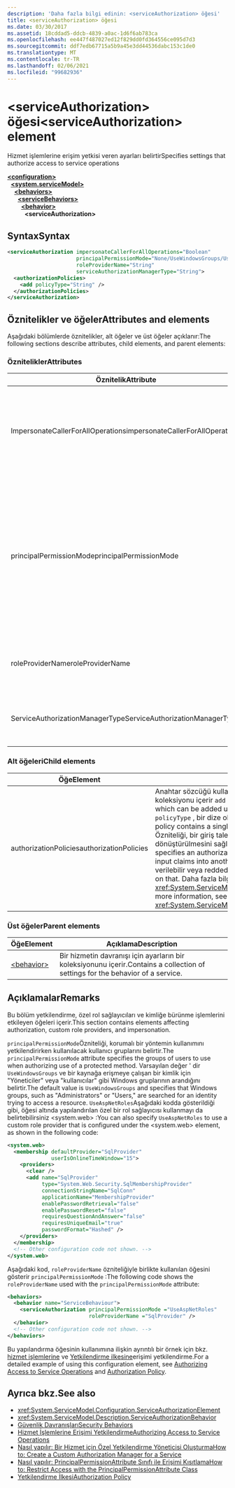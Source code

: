 ```yaml
---
description: 'Daha fazla bilgi edinin: <serviceAuthorization> öğesi'
title: <serviceAuthorization> öğesi
ms.date: 03/30/2017
ms.assetid: 18cddad5-ddcb-4839-a0ac-1d6f6ab783ca
ms.openlocfilehash: ee447f487027ed12f829dd0fd364556ce095d7d3
ms.sourcegitcommit: ddf7edb67715a5b9a45e3dd44536dabc153c1de0
ms.translationtype: MT
ms.contentlocale: tr-TR
ms.lasthandoff: 02/06/2021
ms.locfileid: "99682936"
---
```

# <a name="serviceauthorization-element"></a><span data-ttu-id="e0380-103">\<serviceAuthorization> öğesi</span><span class="sxs-lookup"><span data-stu-id="e0380-103">\<serviceAuthorization> element</span></span>

<span data-ttu-id="e0380-104">Hizmet işlemlerine erişim yetkisi veren ayarları belirtir</span><span class="sxs-lookup"><span data-stu-id="e0380-104">Specifies settings that authorize access to service operations</span></span>

[**\<configuration>**](../configuration-element.md)\
&nbsp;&nbsp;[**\<system.serviceModel>**](system-servicemodel.md)\
&nbsp;&nbsp;&nbsp;&nbsp;[**\<behaviors>**](behaviors.md)\
&nbsp;&nbsp;&nbsp;&nbsp;&nbsp;&nbsp;[**\<serviceBehaviors>**](servicebehaviors.md)\
&nbsp;&nbsp;&nbsp;&nbsp;&nbsp;&nbsp;&nbsp;&nbsp;[**\<behavior>**](behavior-of-servicebehaviors.md)\
&nbsp;&nbsp;&nbsp;&nbsp;&nbsp;&nbsp;&nbsp;&nbsp;&nbsp;&nbsp;**\<serviceAuthorization>**  

## <a name="syntax"></a><span data-ttu-id="e0380-105">Syntax</span><span class="sxs-lookup"><span data-stu-id="e0380-105">Syntax</span></span>

```xml
<serviceAuthorization impersonateCallerForAllOperations="Boolean"
                      principalPermissionMode="None/UseWindowsGroups/UseAspNetRoles/Custom"
                      roleProviderName="String"
                      serviceAuthorizationManagerType="String">
  <authorizationPolicies>
    <add policyType="String" />
  </authorizationPolicies>
</serviceAuthorization>
```

## <a name="attributes-and-elements"></a><span data-ttu-id="e0380-106">Öznitelikler ve öğeler</span><span class="sxs-lookup"><span data-stu-id="e0380-106">Attributes and elements</span></span>

<span data-ttu-id="e0380-107">Aşağıdaki bölümlerde öznitelikler, alt öğeler ve üst öğeler açıklanır:</span><span class="sxs-lookup"><span data-stu-id="e0380-107">The following sections describe attributes, child elements, and parent elements:</span></span>

### <a name="attributes"></a><span data-ttu-id="e0380-108">Öznitelikler</span><span class="sxs-lookup"><span data-stu-id="e0380-108">Attributes</span></span>

|<span data-ttu-id="e0380-109">Öznitelik</span><span class="sxs-lookup"><span data-stu-id="e0380-109">Attribute</span></span>|<span data-ttu-id="e0380-110">Açıklama</span><span class="sxs-lookup"><span data-stu-id="e0380-110">Description</span></span>|  
|---------------|-----------------|  
|<span data-ttu-id="e0380-111">ImpersonateCallerForAllOperations</span><span class="sxs-lookup"><span data-stu-id="e0380-111">impersonateCallerForAllOperations</span></span>|<span data-ttu-id="e0380-112">Hizmette tüm işlemlerin çağıranın kimliğine bürünmesini belirten bir Boole değeri.</span><span class="sxs-lookup"><span data-stu-id="e0380-112">A Boolean value that specifies if all the operations in the service impersonate the caller.</span></span> <span data-ttu-id="e0380-113">Varsayılan değer: `false`.</span><span class="sxs-lookup"><span data-stu-id="e0380-113">The default is `false`.</span></span><br /><br /> <span data-ttu-id="e0380-114">Belirli bir hizmet işlemi çağıranı taklit ettiğinde, belirtilen hizmeti yürütmeden önce iş parçacığı bağlamı arayan bağlamına geçiş yapılır.</span><span class="sxs-lookup"><span data-stu-id="e0380-114">When a specific service operation impersonates the caller, the thread context is switched to the caller context before executing the specified service.</span></span>|  
|<span data-ttu-id="e0380-115">principalPermissionMode</span><span class="sxs-lookup"><span data-stu-id="e0380-115">principalPermissionMode</span></span>|<span data-ttu-id="e0380-116">Sunucuda işlemleri yürütmek için kullanılan sorumluyu ayarlar.</span><span class="sxs-lookup"><span data-stu-id="e0380-116">Sets the principal used to carry out operations on the server.</span></span> <span data-ttu-id="e0380-117">Değerler şunlardır:</span><span class="sxs-lookup"><span data-stu-id="e0380-117">Values include the following:</span></span><br /><br /> <span data-ttu-id="e0380-118">-   Hiçbiri</span><span class="sxs-lookup"><span data-stu-id="e0380-118">-   None</span></span><br /><span data-ttu-id="e0380-119">-UseWindowsGroups</span><span class="sxs-lookup"><span data-stu-id="e0380-119">-   UseWindowsGroups</span></span><br /><span data-ttu-id="e0380-120">-UseAspNetRoles</span><span class="sxs-lookup"><span data-stu-id="e0380-120">-   UseAspNetRoles</span></span><br /><span data-ttu-id="e0380-121">-Özel</span><span class="sxs-lookup"><span data-stu-id="e0380-121">-   Custom</span></span><br /><br /> <span data-ttu-id="e0380-122">Varsayılan değer UseWindowsGroups değeridir.</span><span class="sxs-lookup"><span data-stu-id="e0380-122">The default value is UseWindowsGroups.</span></span> <span data-ttu-id="e0380-123">Değer, türündedir <xref:System.ServiceModel.Description.PrincipalPermissionMode> .</span><span class="sxs-lookup"><span data-stu-id="e0380-123">The value is of type <xref:System.ServiceModel.Description.PrincipalPermissionMode>.</span></span> <span data-ttu-id="e0380-124">Bu özniteliği kullanma hakkında daha fazla bilgi için bkz. [nasıl yapılır: erişimi, PrincipalPermissionAttribute sınıfı Ile kısıtlama](../../../wcf/how-to-restrict-access-with-the-principalpermissionattribute-class.md).</span><span class="sxs-lookup"><span data-stu-id="e0380-124">For more information on using this attribute, see [How to: Restrict Access with the PrincipalPermissionAttribute Class](../../../wcf/how-to-restrict-access-with-the-principalpermissionattribute-class.md).</span></span>|  
|<span data-ttu-id="e0380-125">roleProviderName</span><span class="sxs-lookup"><span data-stu-id="e0380-125">roleProviderName</span></span>|<span data-ttu-id="e0380-126">Bir Windows Communication Foundation (WCF) uygulaması için rol bilgileri sağlayan rol sağlayıcısının adını belirten bir dize.</span><span class="sxs-lookup"><span data-stu-id="e0380-126">A string that specifies the name of the role provider, which provides role information for a Windows Communication Foundation (WCF) application.</span></span> <span data-ttu-id="e0380-127">Varsayılan değer boş bir dizedir.</span><span class="sxs-lookup"><span data-stu-id="e0380-127">The default is an empty string.</span></span>|  
|<span data-ttu-id="e0380-128">ServiceAuthorizationManagerType</span><span class="sxs-lookup"><span data-stu-id="e0380-128">ServiceAuthorizationManagerType</span></span>|<span data-ttu-id="e0380-129">Hizmet Yetkilendirme Yöneticisi türünü içeren bir dize.</span><span class="sxs-lookup"><span data-stu-id="e0380-129">A string containing the type of the service authorization manager.</span></span> <span data-ttu-id="e0380-130">Daha fazla bilgi için bkz. <xref:System.ServiceModel.ServiceAuthorizationManager>.</span><span class="sxs-lookup"><span data-stu-id="e0380-130">For more information, see <xref:System.ServiceModel.ServiceAuthorizationManager>.</span></span>|  

### <a name="child-elements"></a><span data-ttu-id="e0380-131">Alt öğeleri</span><span class="sxs-lookup"><span data-stu-id="e0380-131">Child elements</span></span>

|<span data-ttu-id="e0380-132">Öğe</span><span class="sxs-lookup"><span data-stu-id="e0380-132">Element</span></span>|<span data-ttu-id="e0380-133">Açıklama</span><span class="sxs-lookup"><span data-stu-id="e0380-133">Description</span></span>|  
|-------------|-----------------|  
|<span data-ttu-id="e0380-134">authorizationPolicies</span><span class="sxs-lookup"><span data-stu-id="e0380-134">authorizationPolicies</span></span>|<span data-ttu-id="e0380-135">Anahtar sözcüğü kullanılarak eklenebilen bir yetkilendirme ilkesi türü koleksiyonu içerir `add` .</span><span class="sxs-lookup"><span data-stu-id="e0380-135">Contains a collection of authorization policy types, which can be added using the `add` keyword.</span></span> <span data-ttu-id="e0380-136">Her yetkilendirme ilkesi `policyType` , bir dize olan tek bir gerekli özniteliği içerir.</span><span class="sxs-lookup"><span data-stu-id="e0380-136">Each authorization policy contains a single required `policyType` attribute that is a string.</span></span> <span data-ttu-id="e0380-137">Özniteliği, bir giriş talepleri kümesinin başka bir talepler kümesine dönüştürülmesini sağlayan bir yetkilendirme ilkesi belirtir.</span><span class="sxs-lookup"><span data-stu-id="e0380-137">The attribute specifies an authorization policy, which enables transformation of one set of input claims into another set of claims.</span></span> <span data-ttu-id="e0380-138">Erişim denetimi, bu temel alınarak verilebilir veya reddedilebilir.</span><span class="sxs-lookup"><span data-stu-id="e0380-138">Access control can be granted or denied based on that.</span></span> <span data-ttu-id="e0380-139">Daha fazla bilgi için bkz. <xref:System.ServiceModel.Configuration.AuthorizationPolicyTypeElement>.</span><span class="sxs-lookup"><span data-stu-id="e0380-139">For more information, see <xref:System.ServiceModel.Configuration.AuthorizationPolicyTypeElement>.</span></span>|  

### <a name="parent-elements"></a><span data-ttu-id="e0380-140">Üst öğeler</span><span class="sxs-lookup"><span data-stu-id="e0380-140">Parent elements</span></span>

|<span data-ttu-id="e0380-141">Öğe</span><span class="sxs-lookup"><span data-stu-id="e0380-141">Element</span></span>|<span data-ttu-id="e0380-142">Açıklama</span><span class="sxs-lookup"><span data-stu-id="e0380-142">Description</span></span>|  
|-------------|-----------------|  
|[\<behavior>](behavior-of-endpointbehaviors.md)|<span data-ttu-id="e0380-143">Bir hizmetin davranışı için ayarların bir koleksiyonunu içerir.</span><span class="sxs-lookup"><span data-stu-id="e0380-143">Contains a collection of settings for the behavior of a service.</span></span>|  

## <a name="remarks"></a><span data-ttu-id="e0380-144">Açıklamalar</span><span class="sxs-lookup"><span data-stu-id="e0380-144">Remarks</span></span>

<span data-ttu-id="e0380-145">Bu bölüm yetkilendirme, özel rol sağlayıcıları ve kimliğe bürünme işlemlerini etkileyen öğeleri içerir.</span><span class="sxs-lookup"><span data-stu-id="e0380-145">This section contains elements affecting authorization, custom role providers, and impersonation.</span></span>  
  
<span data-ttu-id="e0380-146">`principalPermissionMode`Özniteliği, korumalı bir yöntemin kullanımını yetkilendirirken kullanılacak kullanıcı gruplarını belirtir.</span><span class="sxs-lookup"><span data-stu-id="e0380-146">The `principalPermissionMode` attribute specifies the groups of users to use when authorizing use of a protected method.</span></span> <span data-ttu-id="e0380-147">Varsayılan değer ' dir `UseWindowsGroups` ve bir kaynağa erişmeye çalışan bir kimlik için "Yöneticiler" veya "kullanıcılar" gibi Windows gruplarının arandığını belirtir.</span><span class="sxs-lookup"><span data-stu-id="e0380-147">The default value is `UseWindowsGroups` and specifies that Windows groups, such as "Administrators" or "Users," are searched for an identity trying to access a resource.</span></span> <span data-ttu-id="e0380-148">`UseAspNetRoles`Aşağıdaki kodda gösterildiği gibi, öğesi altında yapılandırılan özel bir rol sağlayıcısı kullanmayı da belirtebilirsiniz \<system.web> :</span><span class="sxs-lookup"><span data-stu-id="e0380-148">You can also specify `UseAspNetRoles` to use a custom role provider that is configured under the \<system.web> element, as shown in the following code:</span></span>

```xml
<system.web>
  <membership defaultProvider="SqlProvider"
              userIsOnlineTimeWindow="15">
    <providers>
      <clear />
      <add name="SqlProvider"
           type="System.Web.Security.SqlMembershipProvider"
           connectionStringName="SqlConn"
           applicationName="MembershipProvider"
           enablePasswordRetrieval="false"
           enablePasswordReset="false"
           requiresQuestionAndAnswer="false"
           requiresUniqueEmail="true"
           passwordFormat="Hashed" />
    </providers>
  </membership>
  <!-- Other configuration code not shown. -->
</system.web>
```
  
<span data-ttu-id="e0380-149">Aşağıdaki kod, `roleProviderName` özniteliğiyle birlikte kullanılan öğesini gösterir `principalPermissionMode` :</span><span class="sxs-lookup"><span data-stu-id="e0380-149">The following code shows the `roleProviderName` used with the `principalPermissionMode` attribute:</span></span>
  
```xml
<behaviors>
  <behavior name="ServiceBehaviour">
    <serviceAuthorization principalPermissionMode ="UseAspNetRoles"
                          roleProviderName ="SqlProvider" />
  </behavior>
  <!-- Other configuration code not shown. -->
</behaviors>
```

<span data-ttu-id="e0380-150">Bu yapılandırma öğesinin kullanımına ilişkin ayrıntılı bir örnek için bkz. [hizmet işlemlerine](../../../wcf/samples/authorizing-access-to-service-operations.md) ve [Yetkilendirme ilkesine](../../../wcf/samples/authorization-policy.md)erişimi yetkilendirme.</span><span class="sxs-lookup"><span data-stu-id="e0380-150">For a detailed example of using this configuration element, see [Authorizing Access to Service Operations](../../../wcf/samples/authorizing-access-to-service-operations.md) and [Authorization Policy](../../../wcf/samples/authorization-policy.md).</span></span>
  
## <a name="see-also"></a><span data-ttu-id="e0380-151">Ayrıca bkz.</span><span class="sxs-lookup"><span data-stu-id="e0380-151">See also</span></span>

- <xref:System.ServiceModel.Configuration.ServiceAuthorizationElement>
- <xref:System.ServiceModel.Description.ServiceAuthorizationBehavior>
- [<span data-ttu-id="e0380-152">Güvenlik Davranışları</span><span class="sxs-lookup"><span data-stu-id="e0380-152">Security Behaviors</span></span>](../../../wcf/feature-details/security-behaviors-in-wcf.md)
- [<span data-ttu-id="e0380-153">Hizmet İşlemlerine Erişimi Yetkilendirme</span><span class="sxs-lookup"><span data-stu-id="e0380-153">Authorizing Access to Service Operations</span></span>](../../../wcf/samples/authorizing-access-to-service-operations.md)
- [<span data-ttu-id="e0380-154">Nasıl yapılır: Bir Hizmet için Özel Yetkilendirme Yöneticisi Oluşturma</span><span class="sxs-lookup"><span data-stu-id="e0380-154">How to: Create a Custom Authorization Manager for a Service</span></span>](../../../wcf/extending/how-to-create-a-custom-authorization-manager-for-a-service.md)
- [<span data-ttu-id="e0380-155">Nasıl yapılır: PrincipalPermissionAttribute Sınıfı ile Erişimi Kısıtlama</span><span class="sxs-lookup"><span data-stu-id="e0380-155">How to: Restrict Access with the PrincipalPermissionAttribute Class</span></span>](../../../wcf/how-to-restrict-access-with-the-principalpermissionattribute-class.md)
- [<span data-ttu-id="e0380-156">Yetkilendirme İlkesi</span><span class="sxs-lookup"><span data-stu-id="e0380-156">Authorization Policy</span></span>](../../../wcf/samples/authorization-policy.md)
